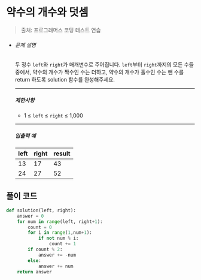 # 약수의 개수와 덧셈

> 출처: 프로그래머스 코딩 테스트 연습

- ###### 문제 설명

  두 정수 `left`와 `right`가 매개변수로 주어집니다. `left`부터 `right`까지의 모든 수들 중에서, 약수의 개수가 짝수인 수는 더하고, 약수의 개수가 홀수인 수는 뺀 수를 return 하도록 solution 함수를 완성해주세요.

  ------

  ##### 제한사항

  - 1 ≤ `left` ≤ `right` ≤ 1,000

  ------

  ##### 입출력 예

  | left | right | result |
  | ---- | ----- | ------ |
  | 13   | 17    | 43     |
  | 24   | 27    | 52     |



## 풀이 코드

```python
def solution(left, right):
    answer = 0
    for num in range(left, right+1):
        count = 0
        for i in range(1,num+1):
            if not num % i:
                count += 1
        if count % 2:
            answer += -num
        else:
            answer += num
    return answer
```

